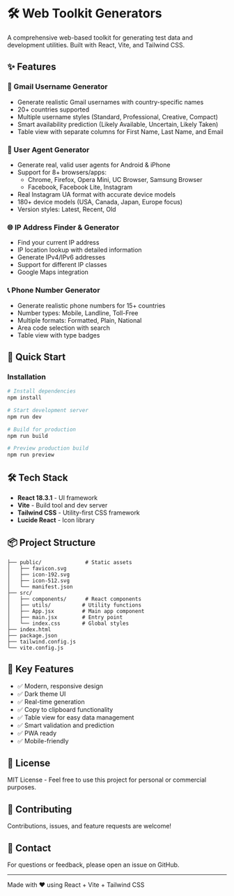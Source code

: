 # 🛠️ Web Toolkit Generators

A comprehensive web-based toolkit for generating test data and development utilities. Built with React, Vite, and Tailwind CSS.

## ✨ Features

### 📧 Gmail Username Generator
- Generate realistic Gmail usernames with country-specific names
- 20+ countries supported
- Multiple username styles (Standard, Professional, Creative, Compact)
- Smart availability prediction (Likely Available, Uncertain, Likely Taken)
- Table view with separate columns for First Name, Last Name, and Email

### 📱 User Agent Generator
- Generate real, valid user agents for Android & iPhone
- Support for 8+ browsers/apps:
  - Chrome, Firefox, Opera Mini, UC Browser, Samsung Browser
  - Facebook, Facebook Lite, Instagram
- Real Instagram UA format with accurate device models
- 180+ device models (USA, Canada, Japan, Europe focus)
- Version styles: Latest, Recent, Old

### 🌐 IP Address Finder & Generator
- Find your current IP address
- IP location lookup with detailed information
- Generate IPv4/IPv6 addresses
- Support for different IP classes
- Google Maps integration

### 📞 Phone Number Generator
- Generate realistic phone numbers for 15+ countries
- Number types: Mobile, Landline, Toll-Free
- Multiple formats: Formatted, Plain, National
- Area code selection with search
- Table view with type badges

## 🚀 Quick Start

### Installation

```bash
# Install dependencies
npm install

# Start development server
npm run dev

# Build for production
npm run build

# Preview production build
npm run preview
```

## 🛠️ Tech Stack

- **React 18.3.1** - UI framework
- **Vite** - Build tool and dev server
- **Tailwind CSS** - Utility-first CSS framework
- **Lucide React** - Icon library

## 📦 Project Structure

```
├── public/              # Static assets
│   ├── favicon.svg
│   ├── icon-192.svg
│   ├── icon-512.svg
│   └── manifest.json
├── src/
│   ├── components/      # React components
│   ├── utils/          # Utility functions
│   ├── App.jsx         # Main app component
│   ├── main.jsx        # Entry point
│   └── index.css       # Global styles
├── index.html
├── package.json
├── tailwind.config.js
└── vite.config.js
```

## 🌟 Key Features

- ✅ Modern, responsive design
- ✅ Dark theme UI
- ✅ Real-time generation
- ✅ Copy to clipboard functionality
- ✅ Table view for easy data management
- ✅ Smart validation and prediction
- ✅ PWA ready
- ✅ Mobile-friendly

## 📝 License

MIT License - Feel free to use this project for personal or commercial purposes.

## 🤝 Contributing

Contributions, issues, and feature requests are welcome!

## 📧 Contact

For questions or feedback, please open an issue on GitHub.

---

Made with ❤️ using React + Vite + Tailwind CSS
